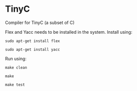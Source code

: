 # TinyC
Compiler for TinyC (a subset of C)

Flex and Yacc needs to be installed in the system.
Install using:

`sudo apt-get install flex`

`sudo apt-get install yacc`

Run using:

`make clean`

`make`

`make test`
